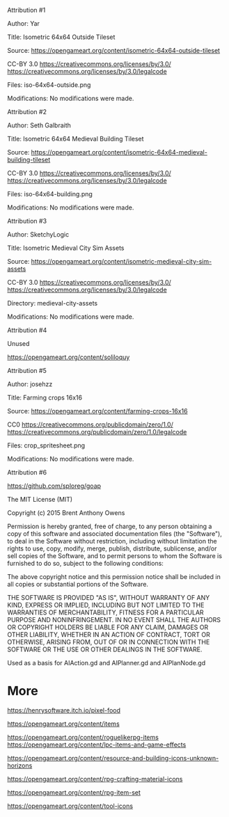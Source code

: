 Attribution #1

Author: Yar

Title: Isometric 64x64 Outside Tileset

Source: https://opengameart.org/content/isometric-64x64-outside-tileset

CC-BY 3.0 https://creativecommons.org/licenses/by/3.0/ https://creativecommons.org/licenses/by/3.0/legalcode

Files:
iso-64x64-outside.png

Modifications: No modifications were made.

Attribution #2

Author: Seth Galbraith

Title: Isometric 64x64 Medieval Building Tileset

Source: https://opengameart.org/content/isometric-64x64-medieval-building-tileset

CC-BY 3.0 https://creativecommons.org/licenses/by/3.0/ https://creativecommons.org/licenses/by/3.0/legalcode

Files:
iso-64x64-building.png

Modifications: No modifications were made.

Attribution #3

Author: SketchyLogic

Title: Isometric Medieval City Sim Assets

Source: https://opengameart.org/content/isometric-medieval-city-sim-assets

CC-BY 3.0 https://creativecommons.org/licenses/by/3.0/ https://creativecommons.org/licenses/by/3.0/legalcode

Directory: medieval-city-assets

Modifications: No modifications were made.

Attribution #4

Unused

https://opengameart.org/content/soliloquy

Attribution #5

Author: josehzz

Title: Farming crops 16x16

Source: https://opengameart.org/content/farming-crops-16x16

CC0 https://creativecommons.org/publicdomain/zero/1.0/ https://creativecommons.org/publicdomain/zero/1.0/legalcode

Files:
crop_spritesheet.png

Modifications: No modifications were made.

Attribution #6

https://github.com/sploreg/goap

The MIT License (MIT)

Copyright (c) 2015 Brent Anthony Owens

Permission is hereby granted, free of charge, to any person obtaining a copy
of this software and associated documentation files (the "Software"), to deal
in the Software without restriction, including without limitation the rights
to use, copy, modify, merge, publish, distribute, sublicense, and/or sell
copies of the Software, and to permit persons to whom the Software is
furnished to do so, subject to the following conditions:

The above copyright notice and this permission notice shall be included in
all copies or substantial portions of the Software.

THE SOFTWARE IS PROVIDED "AS IS", WITHOUT WARRANTY OF ANY KIND, EXPRESS OR
IMPLIED, INCLUDING BUT NOT LIMITED TO THE WARRANTIES OF MERCHANTABILITY,
FITNESS FOR A PARTICULAR PURPOSE AND NONINFRINGEMENT. IN NO EVENT SHALL THE
AUTHORS OR COPYRIGHT HOLDERS BE LIABLE FOR ANY CLAIM, DAMAGES OR OTHER
LIABILITY, WHETHER IN AN ACTION OF CONTRACT, TORT OR OTHERWISE, ARISING FROM,
OUT OF OR IN CONNECTION WITH THE SOFTWARE OR THE USE OR OTHER DEALINGS IN
THE SOFTWARE.

Used as a basis for AIAction.gd and AIPlanner.gd and AIPlanNode.gd

# More

https://henrysoftware.itch.io/pixel-food

https://opengameart.org/content/items

https://opengameart.org/content/roguelikerpg-items
https://opengameart.org/content/lpc-items-and-game-effects

https://opengameart.org/content/resource-and-building-icons-unknown-horizons

https://opengameart.org/content/rpg-crafting-material-icons

https://opengameart.org/content/rpg-item-set

https://opengameart.org/content/tool-icons